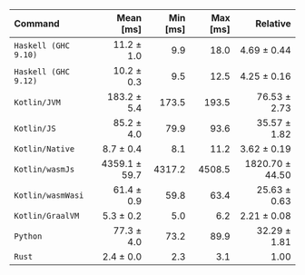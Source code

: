 | Command | Mean [ms] | Min [ms] | Max [ms] | Relative |
|:---|---:|---:|---:|---:|
| `Haskell (GHC 9.10)` | 11.2 ± 1.0 | 9.9 | 18.0 | 4.69 ± 0.44 |
| `Haskell (GHC 9.12)` | 10.2 ± 0.3 | 9.5 | 12.5 | 4.25 ± 0.16 |
| `Kotlin/JVM` | 183.2 ± 5.4 | 173.5 | 193.5 | 76.53 ± 2.73 |
| `Kotlin/JS` | 85.2 ± 4.0 | 79.9 | 93.6 | 35.57 ± 1.82 |
| `Kotlin/Native` | 8.7 ± 0.4 | 8.1 | 11.2 | 3.62 ± 0.19 |
| `Kotlin/wasmJs` | 4359.1 ± 59.7 | 4317.2 | 4508.5 | 1820.70 ± 44.50 |
| `Kotlin/wasmWasi` | 61.4 ± 0.9 | 59.8 | 63.4 | 25.63 ± 0.63 |
| `Kotlin/GraalVM` | 5.3 ± 0.2 | 5.0 | 6.2 | 2.21 ± 0.08 |
| `Python` | 77.3 ± 4.0 | 73.2 | 89.9 | 32.29 ± 1.81 |
| `Rust` | 2.4 ± 0.0 | 2.3 | 3.1 | 1.00 |
